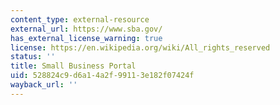 ```yaml
---
content_type: external-resource
external_url: https://www.sba.gov/
has_external_license_warning: true
license: https://en.wikipedia.org/wiki/All_rights_reserved
status: ''
title: Small Business Portal
uid: 528824c9-d6a1-4a2f-9911-3e182f07424f
wayback_url: ''
---
```

